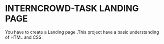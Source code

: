 # INTERNCROWD-TASK LANDING PAGE
You have to create a Landing page .This project have a basic understanding of HTML and CSS.

